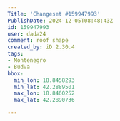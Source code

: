 ```yaml
---
Title: 'Changeset #159947993'
PublishDate: 2024-12-05T08:48:43Z
id: 159947993
user: dada24
comment: roof shape
created_by: iD 2.30.4
tags:
- Montenegro
- Budva
bbox:
  min_lon: 18.8458293
  min_lat: 42.2889501
  max_lon: 18.8460252
  max_lat: 42.2890736

---
```

